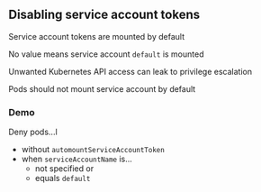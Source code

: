 ## Disabling service account tokens

<i class="fa-duotone fa-user-police-tie fa-4x"></i> <!-- .element: style="float: right;" -->

Service account tokens are mounted by default

No value means service account `default` is mounted

Unwanted Kubernetes API access can leak to privilege escalation

Pods should not mount service account by default

### Demo [<i class="fa fa-comment-code"></i>](https://github.com/nicholasdille/container-slides/blob/master/120_kubernetes/kyverno/validation_automountServiceAccountToken.demo "validation_automountServiceAccountToken.demo")

Deny pods...l
- without `automountServiceAccountToken`
- when `serviceAccountName` is...
  - not specified or
  - equals `default`
